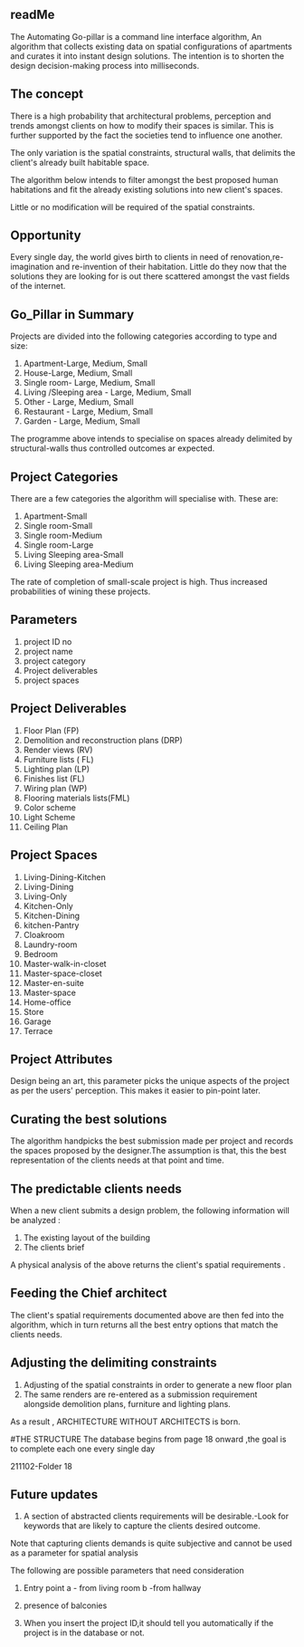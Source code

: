 
## readMe
The Automating Go-pillar is a command line interface algorithm, An algorithm that collects existing data on spatial 
configurations of apartments and curates it into instant design solutions. The intention is to shorten the design
decision-making process into milliseconds.


## The concept
There is a high probability that architectural problems, perception and trends amongst clients on how to modify their 
spaces is similar. This is further supported by the fact the societies tend to influence one another.

The only variation is the spatial constraints, structural walls, that delimits the client's already built habitable space.

The algorithm below intends to filter amongst the best proposed human habitations and fit the already existing solutions 
into new client's spaces. 

Little or no modification will be required of the spatial constraints.

## Opportunity
Every single day, the world gives birth to clients in need of renovation,re-imagination and re-invention of their
habitation. Little do they now that the solutions they are looking for is out there scattered amongst the vast fields 
of the internet.

## Go_Pillar in Summary

Projects are divided into the following categories according to type and size:
1. Apartment-Large, Medium, Small
2. House-Large, Medium, Small
3. Single room- Large, Medium, Small
4. Living /Sleeping area - Large, Medium, Small
5. Other - Large, Medium, Small
5. Restaurant - Large, Medium, Small
5. Garden - Large, Medium, Small


The programme above intends to specialise on spaces already delimited by structural-walls
thus controlled outcomes ar expected.

## Project Categories
There are a few categories the algorithm will specialise with. 
These are:
1. Apartment-Small
2. Single room-Small
3. Single room-Medium
4. Single room-Large
5. Living Sleeping area-Small
6. Living Sleeping area-Medium

The rate of completion of small-scale project is high. Thus increased probabilities of 
wining these projects.

## Parameters
1. project ID no
2. project name
3. project category
4. Project deliverables
5. project spaces

## Project Deliverables 
1. Floor Plan (FP)
2. Demolition and reconstruction plans (DRP)
3. Render views (RV)
4. Furniture lists ( FL)
5. Lighting plan (LP)
6. Finishes list (FL)
7. Wiring plan (WP)
8. Flooring materials lists(FML)
9. Color scheme
10. Light Scheme
11. Ceiling Plan


   
## Project Spaces
1. Living-Dining-Kitchen
2. Living-Dining
3. Living-Only
4. Kitchen-Only
5. Kitchen-Dining
6. kitchen-Pantry
7. Cloakroom
8. Laundry-room
9. Bedroom
10. Master-walk-in-closet
11. Master-space-closet
12. Master-en-suite
13. Master-space
14. Home-office
15. Store
16. Garage
17. Terrace


## Project Attributes

Design being an art, this parameter picks the unique aspects of the project as per the users'
perception. This makes it easier to pin-point later.


## Curating the best solutions

The algorithm handpicks the best submission made per project and
records the spaces proposed by the designer.The assumption is that, this the best 
representation of the clients needs at that point and time.


## The predictable clients needs

When a new client submits a design problem, the following information will be analyzed :
1. The existing layout of the building 
2. The clients brief 
   
A physical analysis of the above returns the client's spatial requirements .

## Feeding the Chief architect
The client's spatial requirements documented above are then fed into the algorithm, 
which in turn returns all the best entry options that match the clients needs.

## Adjusting the delimiting constraints
1. Adjusting of the spatial constraints in order to generate a new floor plan
2. The same renders are re-entered as a submission requirement alongside demolition plans,
   furniture and lighting plans.
   

   
 As a result , ARCHITECTURE WITHOUT ARCHITECTS is born.
 


#THE STRUCTURE
The database begins from page 18 onward ,the goal is to complete each one every single day

211102-Folder 18


## Future updates

1. A section of abstracted clients requirements will be desirable.-Look for keywords that are likely
   to capture the clients desired outcome.
   
Note that capturing clients demands is quite subjective and cannot be used as a parameter for spatial analysis

The following are possible parameters that need consideration

1. Entry point
 a - from living room
   b -from hallway
   
2. presence of balconies



2. When you insert the project ID,it should tell you automatically if the project is in the database or not.

